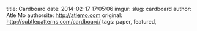 title: Cardboard
date: 2014-02-17 17:05:06
imgur: 
slug: cardboard
author: Atle Mo
authorsite: http://atlemo.com
original: http://subtlepatterns.com/cardboard/
tags: paper, featured,
